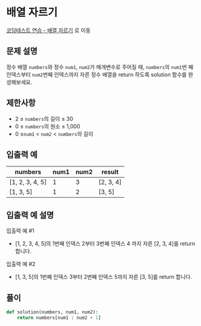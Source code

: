 # 배열 자르기

[코딩테스트 연습 - 배열 자르기][1] 로 이동

## 문제 설명

정수 배열 `numbers`와 정수 `num1`, `num2`가 매개변수로 주어질 때, `numbers`의 `num1`번 째 인덱스부터 `num2`번째 인덱스까지 자른 정수 배열을 return 하도록 solution 함수를 완성해보세요.

## 제한사항

- 2 ≤ `numbers`의 길이 ≤ 30
- 0 ≤ `numbers`의 원소 ≤ 1,000
- 0 ≤`num1` < `num2` < `numbers`의 길이

## 입출력 예

| numbers         | num1 | num2 | result    |
| --------------- | ---- | ---- | --------- |
| [1, 2, 3, 4, 5] | 1    | 3    | [2, 3, 4] |
| [1, 3, 5]       | 1    | 2    | [3, 5]    |

## 입출력 예 설명

입출력 예 #1

- [1, 2, 3, 4, 5]의 1번째 인덱스 2부터 3번째 인덱스 4 까지 자른 [2, 3, 4]를 return 합니다.

입출력 예 #2

- [1, 3, 5]의 1번째 인덱스 3부터 2번째 인덱스 5까지 자른 [3, 5]를 return 합니다.

## 풀이

```python
def solution(numbers, num1, num2):
    return numbers[num1 : num2 + 1]
```

[1]: https://school.programmers.co.kr/learn/courses/30/lessons/120833
